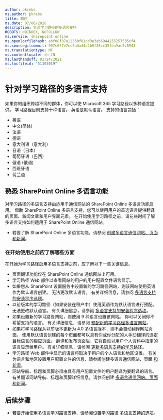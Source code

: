 ```yaml
---
author: pkrebs
ms.author: pkrebs
title: 概述
ms.date: 07/06/2020
description: 针对学习路径的多语言支持
ROBOTS: NOINDEX, NOFOLLOW
ms.service: sharepoint online
ms.openlocfilehash: abf08f37a12550f81dd3e3eb6944255257535cf4
ms.sourcegitcommit: 907c657e7cc5a4a44d2b9f38cc35fea9ac5c5943
ms.translationtype: MT
ms.contentlocale: zh-CN
ms.lasthandoff: 03/24/2021
ms.locfileid: "51163019"
---
```

# <a name="multilingual-support-for-learning-pathways"></a>针对学习路径的多语言支持

如果你的组织跨越不同的群体，你可以使 Microsoft 365 学习路径以多种语言提供。 学习路径目前支持十种语言。 英语是默认语言。 支持的语言包括：   

- 英语    
- 中文(简体)
- 法语
- 德语
- 意大利语（意大利）
- 日语（日本）
- 葡萄牙语（巴西）
- 俄语 (俄语) 
- 西班牙语
- 荷兰语

## <a name="get-familiar-with-the-sharepoint-online-multilingual-features"></a>熟悉 SharePoint Online 多语言功能
对学习路径的多语言支持由适用于通信网站的 SharePoint Online 多语言功能启用。
借助 SharePoint Online 多语言支持，您可以使用用户的首选语言提供翻译的页面、新闻文章和用户界面元素。 在开始使用学习路径之前，请花些时间了解多语言支持如何适用于 SharePoint Online 通信网站。 
- 若要了解 SharePoint Online 多语言功能，请参阅 [创建多语言通信网站、页面和新闻](https://support.office.com/article/2bb7d610-5453-41c6-a0e8-6f40b3ed750c)。 

### <a name="what-you-should-know-before-getting-started"></a>在开始使用之前应了解哪些方面 
在开始为学习路径启用多语言支持之前，应了解以下一些关键信息。 

- 页面翻译功能仅在 SharePoint Online 通信网站上可用。
- 学习路径 Web 部件以查看网站的用户的用户配置文件语言显示。   
- 如果您从 SharePoint 设置服务中设置新的学习路径网站，则该网站使用英语作为默认语言创建。 无法更改默认语言。 有关详细信息，请参阅 [多语言支持的安装程序选项](./custom_setupoptions_ml.md)。
- 以前版本的学习路径（如果安装在租户中）使用英语作为默认语言进行预配。 无法更改默认语言。 有关详细信息，请参阅 [多语言支持的安装程序选项](./custom_setupoptions_ml.md)。
- 如果设置新的学习路径网站，则使用 9 种语言设置该网站。 你可以关闭你不希望支持的语言。 有关详细信息，请参阅 [预配新的学习路径多语言网站](./custom_provision_ml.md)。  
- 如果将学习路径从以前版本更新为 4.0 多语言版本，则不会自动翻译网站页面。 使用默认语言创建的每个页面都可以具有你或你分配的人手动翻译的选定目标语言的相应页面。 翻译和发布页面后，它将自动以用户个人资料中指定的语言显示给用户。 有关详细信息，请参阅 [更新多语言支持的学习路径](./custom_update_ml.md)。 
- 学习路径 Web 部件中显示的语言将取决于用户的个人语言和地区设置。 有关为语言和地区设置用户配置文件的信息，请参阅创建多语言通信网站、页面 [和新闻](https://support.office.com/article/2bb7d610-5453-41c6-a0e8-6f40b3ed750c)。 
- 网站导航、标题和页脚必须由具有用户配置文件的用户翻译为要翻译的语言。 有关翻译网站导航、标题和页脚详细信息，请参阅创建 [多语言通信网站、页面和新闻](https://support.office.com/article/2bb7d610-5453-41c6-a0e8-6f40b3ed750c)。

## <a name="next-steps"></a>后续步骤
- 若要开始使用多语言学习路径支持，请参阅设置学习路径 [多语言支持的选项](./custom_setupoptions_ml.md)。